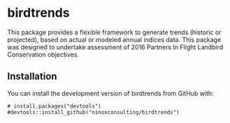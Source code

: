 

# birdtrends

This package provides a flexible framework to generate trends (historic or projected),
based on actual or modeled annual indices data. This package was designed to undertake assessment of 2016 Partners In Flight Landbird Conservation objectives. 


## Installation

You can install the development version of birdtrends from GitHub with:

```
# install.packages("devtools")
#devtools::install_github("ninoxconsulting/birdtrends")

```

